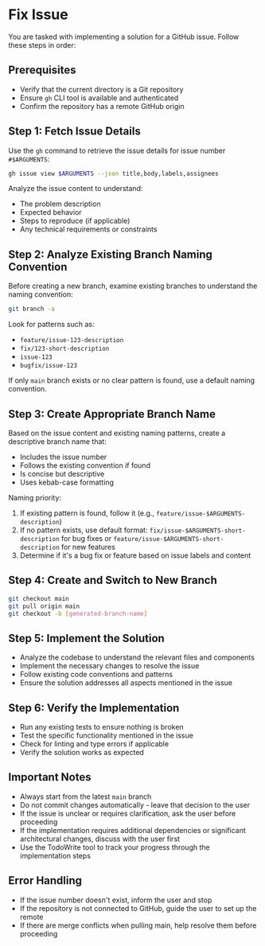 # Fix Issue

You are tasked with implementing a solution for a GitHub issue. Follow these steps in order:

## Prerequisites
- Verify that the current directory is a Git repository
- Ensure `gh` CLI tool is available and authenticated
- Confirm the repository has a remote GitHub origin

## Step 1: Fetch Issue Details
Use the `gh` command to retrieve the issue details for issue number `#$ARGUMENTS`:
```bash
gh issue view $ARGUMENTS --json title,body,labels,assignees
```

Analyze the issue content to understand:
- The problem description
- Expected behavior
- Steps to reproduce (if applicable)
- Any technical requirements or constraints

## Step 2: Analyze Existing Branch Naming Convention
Before creating a new branch, examine existing branches to understand the naming convention:
```bash
git branch -a
```

Look for patterns such as:
- `feature/issue-123-description`
- `fix/123-short-description`
- `issue-123`
- `bugfix/issue-123`

If only `main` branch exists or no clear pattern is found, use a default naming convention.

## Step 3: Create Appropriate Branch Name
Based on the issue content and existing naming patterns, create a descriptive branch name that:
- Includes the issue number
- Follows the existing convention if found
- Is concise but descriptive
- Uses kebab-case formatting

Naming priority:
1. If existing pattern is found, follow it (e.g., `feature/issue-$ARGUMENTS-description`)
2. If no pattern exists, use default format: `fix/issue-$ARGUMENTS-short-description` for bug fixes or `feature/issue-$ARGUMENTS-short-description` for new features
3. Determine if it's a bug fix or feature based on issue labels and content

## Step 4: Create and Switch to New Branch
```bash
git checkout main
git pull origin main
git checkout -b [generated-branch-name]
```

## Step 5: Implement the Solution
- Analyze the codebase to understand the relevant files and components
- Implement the necessary changes to resolve the issue
- Follow existing code conventions and patterns
- Ensure the solution addresses all aspects mentioned in the issue

## Step 6: Verify the Implementation
- Run any existing tests to ensure nothing is broken
- Test the specific functionality mentioned in the issue
- Check for linting and type errors if applicable
- Verify the solution works as expected

## Important Notes
- Always start from the latest `main` branch
- Do not commit changes automatically - leave that decision to the user
- If the issue is unclear or requires clarification, ask the user before proceeding
- If the implementation requires additional dependencies or significant architectural changes, discuss with the user first
- Use the TodoWrite tool to track your progress through the implementation steps

## Error Handling
- If the issue number doesn't exist, inform the user and stop
- If the repository is not connected to GitHub, guide the user to set up the remote
- If there are merge conflicts when pulling main, help resolve them before proceeding
